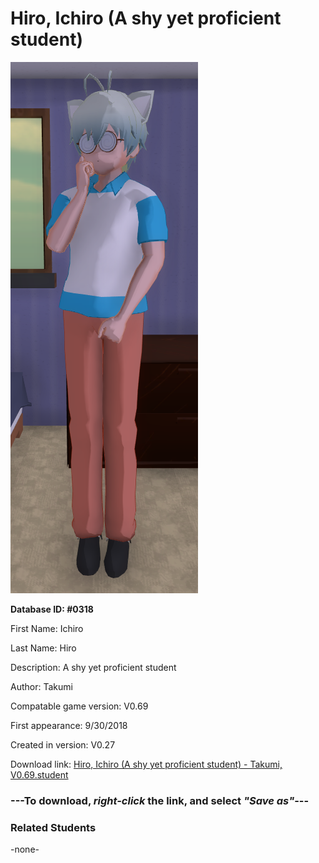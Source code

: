 # Hiro, Ichiro (A shy yet proficient student)

<img src="../../Files/Images/Hiro, Ichiro (A shy yet proficient student).png" title="Hiro, Ichiro (A shy yet proficient student) - Takumi, V0.69">

**Database ID: #0318**

First Name: Ichiro

Last Name: Hiro

Description: A shy yet proficient student

Author: Takumi

Compatable game version: V0.69

First appearance: 9/30/2018

Created in version: V0.27

Download link: <a href="https://raw.githubusercontent.com/Arbiter1223/Daigaku-Gurashi-Custom-Students/master/Files/Student%20Files/Hiro%2C%20Ichiro%20(A%20shy%20yet%20proficient%20student)%20-%20Takumi%2C%20V0.69.student">Hiro, Ichiro (A shy yet proficient student) - Takumi, V0.69.student</a>

### ---**To download, _right-click_ the link, and select _"Save as"_**---

### Related Students

-none-
